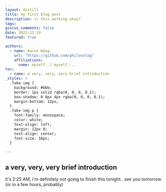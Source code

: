 ```yaml
---
layout: distill
title: my first blog post
description: is this working okay?
tags:
giscus_comments: false
date: 2023-12-19
featured: true

authors:
  - name: Aaron Wang
    url: "https://github.com/philosolog"
    affiliations:
      name: myself..? myself...
toc:
  - name: a very, very, very brief introduction
_styles: >
  .fake-img {
    background: #bbb;
    border: 1px solid rgba(0, 0, 0, 0.1);
    box-shadow: 0 0px 4px rgba(0, 0, 0, 0.1);
    margin-bottom: 12px;
  }
  .fake-img p {
    font-family: monospace;
    color: white;
    text-align: left;
    margin: 12px 0;
    text-align: center;
    font-size: 16px;
  }

---
```


## a very, very, very brief introduction

it's 2:25 AM, i'm definitely not going to finish this tonight.. see you tomorrow (or in a few hours, probably)